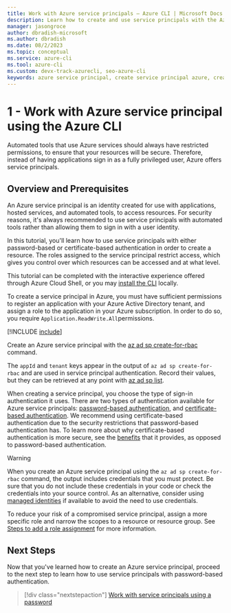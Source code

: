```yaml
---
title: Work with Azure service principals – Azure CLI | Microsoft Docs
description: Learn how to create and use service principals with the Azure CLI. Use service principals to gain control over which Azure resources can be accessed.
manager: jasongroce
author: dbradish-microsoft
ms.author: dbradish
ms.date: 08/2/2023
ms.topic: conceptual
ms.service: azure-cli
ms.tool: azure-cli
ms.custom: devx-track-azurecli, seo-azure-cli
keywords: azure service principal, create service principal azure, create service principal azure cli
---
```

# 1 - Work with Azure service principal using the Azure CLI

Automated tools that use Azure services should always have restricted permissions, to ensure that your resources will be secure. Therefore, instead of having applications sign in as a fully privileged user, Azure offers service principals.

## Overview and Prerequisites 

An Azure service principal is an identity created for use with applications, hosted services, and automated tools, to access resources. For security reasons, it's always recommended to use service principals with automated tools rather than allowing them to sign in with a user identity.

In this tutorial, you'll learn how to use service principals with either password-based or certificate-based authentication in order to create a resource. The roles assigned to the service principal restrict access, which gives you control over which resources can be accessed and at what level.

This tutorial can be completed with the interactive experience offered through Azure Cloud Shell, or you may [install the CLI](install-azure-cli.md)
locally.

To create a service principal in Azure, you must have sufficient permissions to register an application with your Azure Active Directory tenant, and assign a role to the application in your Azure subscription. In order to do so, you require `Application.ReadWrite.All`permissions.

[!INCLUDE [include](~/articles/reusable-content/azure-cli/azure-cli-prepare-your-environment.md)]

Create an Azure service principal with the [az ad sp create-for-rbac](/cli/azure/ad/sp#az_ad_sp_create_for_rbac) command.

The `appId` and `tenant` keys appear in the output of `az ad sp create-for-rbac` and are used in service principal authentication. Record their values, but they can be retrieved at any point with [az ad sp list](/cli/azure/ad/sp#az-ad-sp-list).

When creating a service principal, you choose the type of sign-in authentication it uses. There are two types of authentication available for Azure service principals: [password-based authentication](./azure-cli-sp-tutorial-4.md), and [certificate-based authentication](./azure-cli-sp-tutorial-5.md). We recommend using certificate-based authentication due to the security restrictions that password-based authentication has. To learn more about why certificate-based authentication is more secure, see the [benefits](/azure/active-directory/authentication/) that it provides, as opposed to password-based authentication.

> [!WARNING]
> When you create an Azure service principal using the `az ad sp create-for-rbac` command, the output includes credentials that you must protect. Be sure that you do not include these credentials in your code or check the credentials into your source control. As an alternative, consider using [managed identities](/azure/active-directory/managed-identities-azure-resources/overview) if available to avoid the need to use credentials.
>
> To reduce your risk of a compromised service principal, assign a more specific role and narrow the scopes to a resource or resource group. See [Steps to add a role assignment](/azure/role-based-access-control/role-assignments-steps) for more information.


## Next Steps

Now that you've learned how to create an Azure service principal, proceed to the next step to learn how to use service principals with password-based authentication.

> [!div class="nextstepaction"]
> [Work with service principals using a password](./azure-cli-sp-tutorial-2.md)
